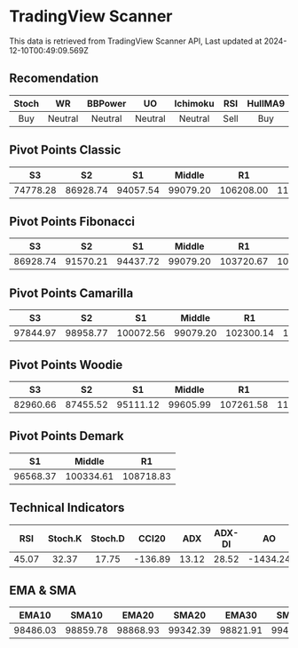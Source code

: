 # TradingView Scanner
This data is retrieved from TradingView Scanner API, Last updated at 2024-12-10T00:49:09.569Z

## Recomendation
| Stoch | WR | BBPower | UO | Ichimoku | RSI | HullMA9 |
| :---: | :---: | :---: | :---: | :---: | :---: | :---: |
| Buy | Neutral | Neutral | Neutral | Neutral | Sell | Buy |

## Pivot Points Classic
| S3 | S2 | S1 | Middle | R1 | R2 | R3 |
| :---: | :---: | :---: | :---: | :---: | :---: | :---: |
| 74778.28 | 86928.74 | 94057.54 | 99079.20 | 106208.00 | 111229.66 | 123380.12 |

## Pivot Points Fibonacci
| S3 | S2 | S1 | Middle | R1 | R2 | R3 |
| :---: | :---: | :---: | :---: | :---: | :---: | :---: |
| 86928.74 | 91570.21 | 94437.72 | 99079.20 | 103720.67 | 106588.18 | 111229.66 |

## Pivot Points Camarilla
| S3 | S2 | S1 | Middle | R1 | R2 | R3 |
| :---: | :---: | :---: | :---: | :---: | :---: | :---: |
| 97844.97 | 98958.77 | 100072.56 | 99079.20 | 102300.14 | 103413.93 | 104527.73 |

## Pivot Points Woodie
| S3 | S2 | S1 | Middle | R1 | R2 | R3 |
| :---: | :---: | :---: | :---: | :---: | :---: | :---: |
| 82960.66 | 87455.52 | 95111.12 | 99605.99 | 107261.58 | 111756.45 | 119412.04 |

## Pivot Points Demark
| S1 | Middle | R1 |
| :---: | :---: | :---: |
| 96568.37 | 100334.61 | 108718.83 |

## Technical Indicators
| RSI | Stoch.K | Stoch.D | CCI20 | ADX | ADX-DI | AO | Mom | MACD | MACD | W.R | HullMA9 |
| :---: | :---: | :---: | :---: | :---: | :---: | :---: | :---: | :---: | :---: | :---: | :---: |
| 45.07 | 32.37 | 17.75 | -136.89 | 13.12 | 28.52 | -1434.24 | -1793.02 | -243.24 | 129.40 | -48.00 | 96880.21 |

## EMA & SMA
| EMA10 | SMA10 | EMA20 | SMA20 | EMA30 | SMA30 | EMA50 | SMA50 | EMA100 | SMA100 | EMA200 | SMA200 |
| :---: | :---: | :---: | :---: | :---: | :---: | :---: | :---: | :---: | :---: | :---: | :---: |
| 98486.03 | 98859.78 | 98868.93 | 99342.39 | 98821.91 | 99494.15 | 98399.10 | 98321.12 | 96645.20 | 97163.91 | 91633.81 | 92508.67 |